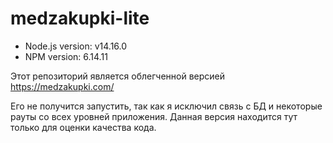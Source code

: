 # medzakupki-lite

* Node.js version: v14.16.0
* NPM version: 6.14.11

Этот репозиторий является облегченной версией https://medzakupki.com/

Его не получится запустить, так как я исключил связь с БД и некоторые рауты со всех уровней приложения. Данная версия находится тут только для оценки качества кода.
